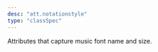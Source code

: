 ```yaml
---
desc: "att.notationstyle"
type: "classSpec"
---
```


Attributes that capture music font name and size.